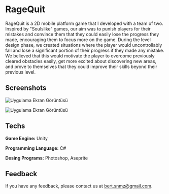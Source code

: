 
# RageQuit

RageQuit is a 2D mobile platform game that I developed with a team of two. Inspired by "Soulslike"
games, our aim was to punish players for their mistakes and convince them that they could easily
lose the progress they made, encouraging them to focus more on the game. During the level design
phase, we created situations where the player would uncontrollably fall and lose a significant portion
of their progress if they made any mistake. We believed that this would motivate the player to
overcome previously cleared obstacles easily, get more excited about discovering new areas, and
prove to themselves that they could improve their skills beyond their previous level.



## Screenshots

![Uygulama Ekran Görüntüsü](https://raw.githubusercontent.com/Beratsonmez/RageQuitImages/main/image.png?token=GHSAT0AAAAAACDK3ATDXUFW3HERZZYEUVSEZD2C2JA)

![Uygulama Ekran Görüntüsü](https://via.placeholder.com/468x300?text=App+Screenshot+Here)

  
## Techs

**Game Engine:** Unity

**Programming Language:** C#

**Desing Programs:** Photoshop, Aseprite

  
## Feedback

If you have any feedback, please contact us at bert.snmz@gmail.com.

  
